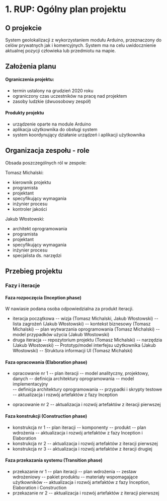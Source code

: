 # 1. RUP: Ogólny plan projektu

## O projekcie

System geolokalizacji z wykorzystaniem modułu Arduino, przeznaczony do celów prywatnych jak i komercyjnych. System ma na celu uwidocznienie aktualnej pozycji człowieka lub przedmiotu na mapie.

## Założenia planu

#### Ograniczenia projektu: 
- termin ustalony na grudzień 2020 roku
- ograniczony czas uczestników na pracę nad projektem
- zasoby ludzkie (dwuosobowy zespół)
#### Produkty projektu
- urządzenie oparte na module Arduino
- aplikacja użytkownika do obsługi system
- system koordynujący działanie urządzeń i aplikacji użytkownika

## Organizacja zespołu - role

Obsada poszczególnych ról w zespole:

Tomasz Michalski:
- kierownik projektu
- programista
- projektant
- specyfikujący wymagania
- inżynier procesu
- kontroler jakości

Jakub Włostowski:
- architekt oprogramowania
- programista
- projektant
- specyfikujący wymagania
- inżynier procesu
- specjalista ds. narzędzi 

## Przebieg projektu
### Fazy i iteracje
#### Faza rozpoczęcia (Inception phase)
W nawiasie podana osoba odpowiedzialna za produkt iteracji.

- iteracja początkowa
-- wizja (Tomasz Michalski, Jakub Włostowski)
-- lista zagrożeń (Jakub Włostowski)
 -- kontekst biznesowy (Tomasz Michalski)
 -- plan wytwarzania oprogramowania (Tomasz Michalski)
 -- model przypadków użycia (Jakub Włostowski)
- druga iteracja
-- repozytorium projektu (Tomasz Michalski)
 -- narzędzia (Jakub Włostowski)
-- Prototyp/model interfejsu użytkownika (Jakub Włostowski)
-- Struktura informacji UI (Tomasz Michalski)
#### Faza opracowania (Elaboration phase)
- opracowanie nr 1
 -- plan iteracji
  -- model analityczny, projektowy, danych
 -- definicja architektury oprogramowania
  -- model implementacyjny  
  -- definicja architektury oprogramowania
    -- przypadki i skrypty testowe
 -- aktualizacja i rozwój artefaktów z fazy Inception

- opracowanie nr 2
 -- aktualizacja i rozwój artefaktów z iteracji pierwszej


#### Faza konstrukcji (Construction phase)
- konstrukcja nr 1
 -- plan iteracji
 -- komponenty -- produkt
 -- plan wdrożenia
-- aktualizacja i rozwój artefaktów z fazy Inception i Elaboration
- konstrukcja nr 2
 -- aktualizacja i rozwój artefaktów z iteracji pierwszej
- konstrukcja nr 3
-- aktualizacja i rozwój artefaktów z iteracji drugiej

#### Faza przekazania systemu (Transition phase)
- przekazanie nr 1
 -- plan iteracji
 -- plan wdrożenia
 -- zestaw wdrożeniowy
 -- pakiet produktu
 -- materiały wspomagające użytkowników
 -- aktualizacja i rozwój artefaktów z fazy Inception, Elaboration i Construction
- przekazanie nr 2
 -- aktualizacja i rozwój artefaktów z iteracji pierwszej
<!--stackedit_data:
eyJoaXN0b3J5IjpbMjYwNTAxNzUyLDEyNjQ4Njk4NCwtMTA0MD
Y3Mzg5NywtMjAzNjc1MDU2NiwtMjMwMDQwNjA0LC0xOTAxMjgz
NTIxLDQwODczNTg1NCwtMTIwMTkwMjY2MSwtMTA0NTU0NDE2Ny
wtNTM3NzE0ODkwLC0yNTE1NDA4OTEsLTMyODE1MTQzNywzNzk4
ODc1MDEsLTE1NDc5OTQ4OTksNjcyMDQ3OTFdfQ==
-->